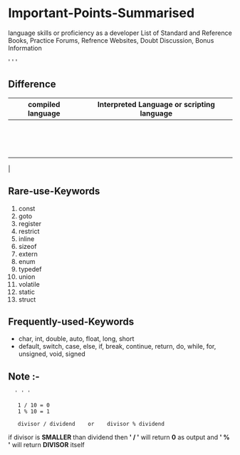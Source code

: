 # Important-Points-Summarised 

language skills or proficiency as a developer
List of Standard and Reference Books, Practice Forums, Refrence Websites, Doubt Discussion, Bonus Information 


' ' ' 

## Difference 

|                compiled language                  |                  Interpreted Language or scripting language             |           
|---------------------------------------------------|-------------------------------------------------------------------------|
|                                                   |                                                                         |
|                                                   |                                                                         |
|                                                   |                                                                         |                                      
|                                                   |                                                                         |
|                                                   |                                                                         |
|                                                   |                                                                         |
|                                                   |                                                                         |
|                                                   |                                                                         |
|                                                   |                                                                         |
|                                                   |                                                                         |
|                                                   |                                                                         |
|                                                   |                                                                         |
|                                                   |                                                                         |
|                                                   |                                                                         |
| 



## Rare-use-Keywords                              
                                                 
1. const                                            
2. goto                                             
3. register
4. restrict
5. inline
6. sizeof
7. extern
8. enum
9. typedef
10. union
11. volatile
12. static
13. struct         

## Frequently-used-Keywords

- char, int, double, auto, float, long, short
- default, switch, case, else, if, break, continue, return, do, while, for, unsigned, void, signed

## Note :-

      ' ' '
      
       1 / 10 = 0 
       1 % 10 = 1 
 
       divisor / dividend    or    divisor % dividend 
      

      
  if divisor is  **SMALLER**  than dividend then  **' / '** will return **0** as output and **' % '** will return **DIVISOR** itself      
